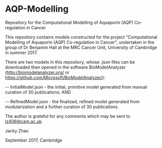 # AQP-Modelling
Repository for the Computational Modelling of Aquaporin (AQP) Co-regulation in Cancer

This repository contains models constructed for the project "Computational Modelling of Aquaporin (AQP) Co-regulation in Cancer", undertaken in the group of Dr Benjamin Hall at the MRC Cancer Unit, University of Cambridge in summer 2017.

There are two models in this repository, whose .json files can be downloaded then opened in the software BioModelAnalyzer (http://biomodelanalyzer.org/ or https://github.com/Microsoft/BioModelAnalyzer/):

--  InitialModel.json - the initial, primitive model generated from manual curation of 30 publications; AND

--  RefinedModel.json - the finalized, refined model generated from modularization and a further curation of 30 publications.

The author is grateful for any comments which may be sent to jz406@cam.ac.uk.


Jacky Zhao

September 2017, Cambridge
